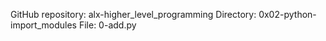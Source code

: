 GitHub repository: alx-higher_level_programming
Directory: 0x02-python-import_modules
File: 0-add.py
